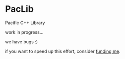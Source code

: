 # PacLib
Pacific C++ Library

work in progress...

we have bugs :)

if you want to speed up this effort, consider [funding me](https://www.gofundme.com/f/help-peter-write-amazing-and-speedy-c-plus-plus-library).

